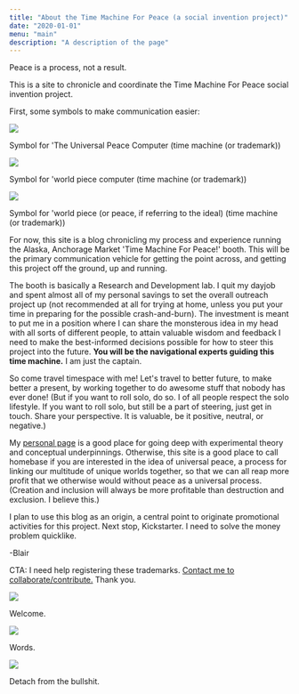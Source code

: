 ```yaml
---
title: "About the Time Machine For Peace (a social invention project)"
date: "2020-01-01"
menu: "main"
description: "A description of the page"
---
```



Peace is a process, not a result.

This is a site to chronicle and coordinate the Time Machine For Peace social invention project.

First, some symbols to make communication easier:

<div class="figure">

![](/images/UPC.png)

<p class="caption">Symbol for 'The Universal Peace Computer (time machine (or trademark))</p>

<div class="figure">

![](/images/WPC.png)

<p class="caption">Symbol for 'world piece computer (time machine (or trademark))</p>

</div>

</div>

<div class="figure">

![](/images/WP.png)

<p class="caption">Symbol for 'world piece (or peace, if referring to the ideal) (time machine (or trademark))</p>

</div>


For now, this site is a blog chronicling my process and experience running the Alaska, Anchorage Market 'Time Machine For Peace!' booth. This will be the primary communication vehicle for getting the point across, and getting this project off the ground, up and running.

The booth is basically a Research and Development lab. I quit my dayjob and spent almost all of my personal savings to set the overall outreach project up (not recommended at all for trying at home, unless you put your time in preparing for the possible crash-and-burn). The investment is meant to put me in a position where I can share the monsterous idea in my head with all sorts of different people, to attain valuable wisdom and feedback I need to make the best-informed decisions possible for how to steer this project into the future. **You will be the navigational experts guiding this time machine.** I am just the captain.

So come travel timespace with me! Let's travel to better future, to make better a present, by working together to do awesome stuff that nobody has ever done! (But if you want to roll solo, do so. I of all people respect the solo lifestyle. If you want to roll solo, but still be a part of steering, just get in touch. Share your perspective. It is valuable, be it positive, neutral, or negative.)

My [personal page](https://blairmunroakusa.wp.computer/) is a good place for going deep with experimental theory and conceptual underpinnings. Otherwise, this site is a good place to call homebase if you are interested in the idea of universal peace, a process for linking our multitude of unique worlds together, so that we can all reap more profit that we otherwise would without peace as a universal process. (Creation and inclusion will always be more profitable than destruction and exclusion. I believe this.)

I plan to use this blog as an origin, a central point to originate promotional activities for this project. Next stop, Kickstarter. I need to solve the money problem quicklike.

-Blair




CTA:
I need help registering these trademarks. [Contact me to collaborate/contribute.](mailto:timemachine@wp.computer) Thank you.

<div class="figure">

![](/images/booth/main0612.jpg)

<p class="caption">Welcome.</p>

</div>

<div class="figure">

![](/images/booth/signage0612.jpg)

<p class="caption">Words.</p>

</div>

<div class="figure">

![](/images/booth/NSA.jpg)

<p class="caption">Detach from the bullshit.</p>

</div>

